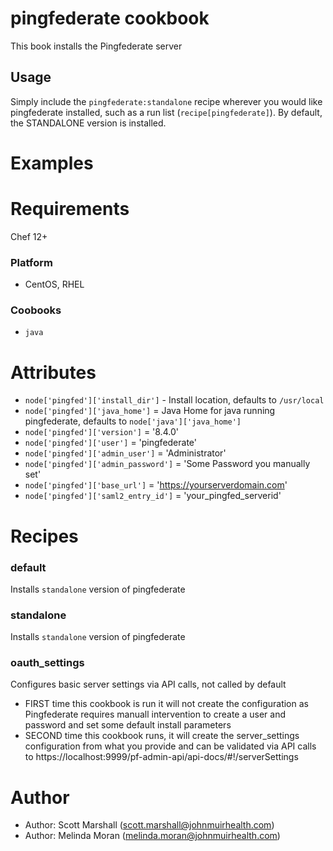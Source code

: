 pingfederate cookbook
=======

This book installs the Pingfederate server 

Usage
-------
Simply include the `pingfederate:standalone` recipe wherever you would like pingfederate installed, such as a run list (`recipe[pingfederate]`). 
By default, the STANDALONE version is installed. 

Examples
========

Requirements
============
Chef 12+

### Platform
* CentOS, RHEL

### Coobooks
* `java`

Attributes
==========
* `node['pingfed']['install_dir']` - Install location, defaults to `/usr/local`
* `node['pingfed']['java_home']` = Java Home for java running pingfederate, defaults to `node['java']['java_home']`
* `node['pingfed']['version']` = '8.4.0'
* `node['pingfed']['user']` = 'pingfederate'
* `node['pingfed']['admin_user']` = 'Administrator'
* `node['pingfed']['admin_password']` = 'Some Password you manually set'
* `node['pingfed']['base_url']` = 'https://yourserverdomain.com'
* `node['pingfed']['saml2_entry_id']` = 'your_pingfed_serverid'


Recipes
=======

### default 

Installs `standalone` version of pingfederate

### standalone

Installs `standalone` version of pingfederate

### oauth_settings

Configures basic server settings via API calls, not called by default
* FIRST time this cookbook is run it will not create the configuration as Pingfederate requires
  manuall intervention to create a user and password and set some default install parameters
* SECOND time this cookbook runs, it will create the server_settings configuration from what you provide
  and can be validated via API calls to https://localhost:9999/pf-admin-api/api-docs/#!/serverSettings

Author
======

* Author: Scott Marshall (scott.marshall@johnmuirhealth.com)
* Author: Melinda Moran (melinda.moran@johnmuirhealth.com)

